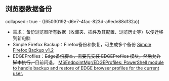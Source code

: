 ## 浏览器数据备份
collapsed:: true
	- ((65030192-d6e7-4fac-823d-a9ede88df32a))
- 需求：备份浏览器所有数据（收藏夹、插件及其配置、浏览历史等）以便迁移到新电脑
- Simple Firefox Backup：Firefox备份和恢复，可生成多个备份 [Simple Firefox Backup v1.2](https://www.sordum.org/12298/simple-firefox-backup-v1-2/)
- EDGEProfiles：~~Edge备份脚本，需要先安装 EDGEProfiles 模块，然后允许脚本执行。~~目前闪退。 [MSEndpointMgr/EDGEProfiles: PowerShell module to handle backup and restore of EDGE browser profiles for the current user.](https://github.com/MSEndpointMgr/EDGEProfiles)